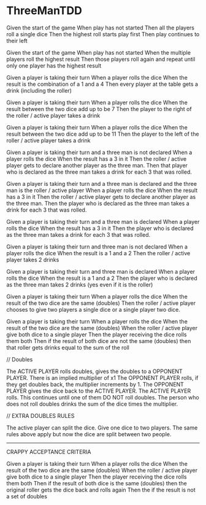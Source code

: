# ThreeManTDD


Given the start of the game
When play has not started
Then all the players roll a single dice
Then the highest roll starts play first
Then play continues to their left

Given the start of the game
When play has not started
When the multiple players roll the highest result
Then those players roll again and repeat until only one player has the highest result

Given a player is taking their turn
When a player rolls the dice
When the result is the combination of a 1 and a 4
Then every player at the table gets a drink (including the roller)

Given a player is taking their turn
When a player rolls the dice
When the result between the two dice add up to be 7
Then the player to the right of the roller / active player takes a drink

Given a player is taking their turn
When a player rolls the dice
When the result between the two dice add up to be 11
Then the player to the left of the roller / active player takes a drink

Given a player is taking their turn and a three man is not declared
When a player rolls the dice
When the result has a 3 in it
Then the roller / active player gets to declare another player as the three man.
Then that player who is declared as the three man takes a drink for each 3 that was rolled.

Given a player is taking their turn and a three man is declared and the three man is the roller / active player
When a player rolls the dice
When the result has a 3 in it
Then the roller / active player gets to declare another player as the three man.
Then the player who is declared as the three man takes a drink for each 3 that was rolled.

Given a player is taking their turn and a three man is declared
When a player rolls the dice
When the result has a 3 in it
Then the player who is declared as the three man takes a drink for each 3 that was rolled.

Given a player is taking their turn and three man is not declared
When a player rolls the dice
When the result is a 1 and a 2
Then the roller / active player takes 2 drinks

Given a player is taking their turn and three man is declared
When a player rolls the dice
When the result is a 1 and a 2
Then the player who is declared as the three man takes 2 drinks (yes even if it is the roller)

Given a player is taking their turn
When a player rolls the dice
When the result of the two dice are the same (doubles)
Then the roller / active player chooses to give two players a single dice or a single player two dice.

Given a player is taking their turn
When a player rolls the dice
When the result of the two dice are the same (doubles)
When the roller / active player give both dice to a single player
Then the player receiving the dice rolls them both
Then if the result of both dice are not the same (doubles) then that roller gets drinks equal to the sum of the roll



// Doubles

The ACTIVE PLAYER rolls doubles, gives the doubles to a OPPONENT PLAYER.
There is an implied multiplier of x1
The OPPONENT PLAYER rolls, if they get doubles back, the multiplier increments by 1.
The OPPONENT PLAYER gives the dice back to the ACTIVE PLAYER.
The ACTIVE PLAYER rolls. This continues until one of them DO NOT roll doubles.
The person who does not roll doubles drinks the sum of the dice times the multiplier.

// EXTRA DOUBLES RULES

The active player can split the dice.
Give one dice to two players. 
The same rules above apply but now the dice are split between two people.





--------------------------------------------------------------------------------

CRAPPY ACCEPTANCE CRITERIA 




Given a player is taking their turn
When a player rolls the dice
When the result of the two dice are the same (doubles)
When the roller / active player give both dice to a single player
Then the player receiving the dice rolls them both
Then if the result of both dice is the same (doubles) then the original roller gets the dice back and rolls again
Then the if the result is not a set of doubles



